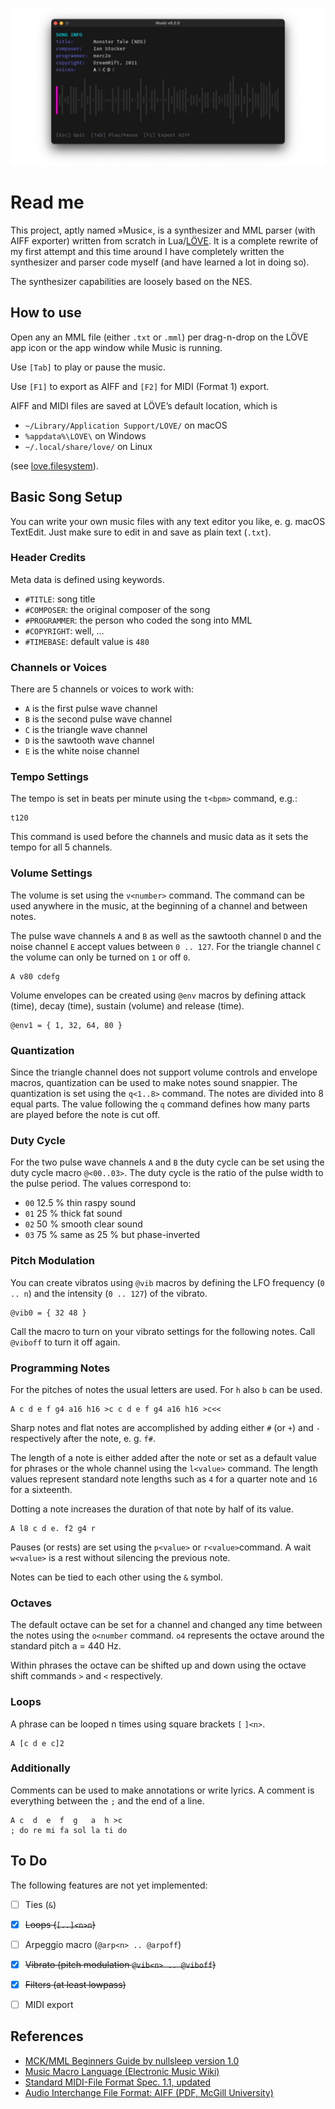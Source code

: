 ![Music](music-preview.png)

# Read me

This project, aptly named »Music«, is a synthesizer and MML parser (with AIFF exporter) written from scratch in Lua/[LÖVE](https://love2d.org/). It is a complete rewrite of my first attempt and this time around I have completely written the synthesizer and parser code myself (and have learned a lot in doing so).

The synthesizer capabilities are loosely based on the NES. 

## How to use

Open any an MML file (either `.txt` or `.mml`) per drag-n-drop on the LÖVE app icon or the app window while Music is running.

Use `[Tab]` to play or pause the music.

Use `[F1]` to export as AIFF and `[F2]` for MIDI (Format 1) export.

AIFF and MIDI files are saved at LÖVE’s default location, which is

- `~/Library/Application Support/LOVE/` on macOS
- `%appdata%\LOVE\` on Windows
- `~/.local/share/love/` on Linux

(see [love.filesystem](https://love2d.org/wiki/love.filesystem)).


## Basic Song Setup

You can write your own music files with any text editor you like, e. g. macOS TextEdit. Just make sure to edit in and save as plain text (`.txt`).


### Header Credits

Meta data is defined using keywords.

- `#TITLE`: song title
- `#COMPOSER`: the original composer of the song
- `#PROGRAMMER`: the person who coded the song into MML
- `#COPYRIGHT`: well, …
- `#TIMEBASE`: default value is `480`


### Channels or Voices 

There are 5 channels or voices to work with:

- `A` is the first pulse wave channel
- `B` is the second pulse wave channel
- `C` is the triangle wave channel
- `D` is the sawtooth wave channel
- `E` is the white noise channel


### Tempo Settings

The tempo is set in beats per minute using the `t<bpm>` command, e.g.:

	t120

This command is used before the channels and music data as it sets the tempo for all 5 channels.


### Volume Settings

The volume is set using the `v<number>` command. The command can be used anywhere in the music, at the beginning of a channel and between notes.

The pulse wave channels `A` and `B` as well as the sawtooth channel `D` and the noise channel `E` accept values between `0 .. 127`. For the triangle channel `C` the volume can only be turned on `1` or off `0`.

	A v80 cdefg

Volume envelopes can be created using `@env` macros by defining  attack (time), decay (time), sustain (volume) and release (time).

	@env1 = { 1, 32, 64, 80 }


### Quantization

Since the triangle channel does not support volume controls and envelope macros, quantization can be used to make notes sound snappier. The quantization is set using the `q<1..8>` command. The notes are divided into 8 equal parts. The value following the `q` command defines how many parts are played before the note is cut off.


### Duty Cycle

For the two pulse wave channels `A` and `B` the duty cycle can be set using the duty cycle macro `@<00..03>`. The duty cycle is the ratio of the pulse width to the pulse period. The values correspond to:

- `00` 12.5 % thin raspy sound
- `01` 25 % thick  fat sound
- `02` 50 % smooth clear sound
- `03` 75 % same as 25 % but phase-inverted


### Pitch Modulation

You can create vibratos using `@vib` macros by defining the LFO frequency (`0 .. n`) and the intensity (`0 .. 127`) of the vibrato.

	@vib0 = { 32 48 }
	
Call the macro to turn on your vibrato settings for the following notes. Call `@viboff` to turn it off again.

### Programming Notes

For the pitches of notes the usual letters are used. For `h` also `b` can be used.

	A c d e f g4 a16 h16 >c c d e f g4 a16 h16 >c<<

Sharp notes and flat notes are accomplished by adding either `#` (or `+`) and `-` respectively after the note, e. g. `f#`.

The length of a note is either added after the note or set as a default value for phrases or the whole channel using the `l<value>` command. The length values represent standard note lengths such as `4` for a quarter note and `16` for a sixteenth.

Dotting a note increases the duration of that note by half of its value.

	A l8 c d e. f2 g4 r

Pauses (or rests) are set using the `p<value>` or `r<value>`command. A wait `w<value>` is a rest without silencing the previous note.

Notes can be tied to each other using the `&` symbol.


### Octaves

The default octave can be set for a channel and changed any time between the notes using the `o<number` command. `o4` represents the octave around the standard pitch a = 440 Hz.

Within phrases the octave can be shifted up and down using the octave shift commands `>` and `<` respectively.


### Loops

A phrase can be looped n times using square brackets `[` `]<n>`.

	A [c d e c]2


### Additionally

Comments can be used to make annotations or write lyrics. A comment is everything between the `;` and the end of a line.

	A c  d  e  f  g   a  h >c 
	; do re mi fa sol la ti do


## To Do

The following features are not yet implemented:

- [ ] Ties (`&`)
- [x] ~~Loops (`[..]<n>n`)~~
- [ ] Arpeggio macro (`@arp<n> .. @arpoff`)
- [x] ~~Vibrato (pitch modulation `@vib<n> .. @viboff`)~~
- [x] ~~Filters (at least lowpass)~~
- [ ] MIDI export


## References

- [MCK/MML Beginners Guide by nullsleep version 1.0](https://archive.nesdev.org/mck_guide_v1.0.txt)
- [Music Macro Language (Electronic Music Wiki)](https://electronicmusic.fandom.com/wiki/Music_Macro_Language)
- [Standard MIDI-File Format Spec. 1.1, updated](http://www.music.mcgill.ca/~ich/classes/mumt306/StandardMIDIfileformat.html)
- [Audio Interchange File Format: AIFF (PDF, McGill University)](https://www-mmsp.ece.mcgill.ca/Documents/AudioFormats/AIFF/Docs/AIFF-1.3.pdf)
